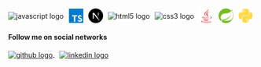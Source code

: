 <div style="display: inline_block"><br>
  <img align="center" width="30" alt="javascript logo" src="https://cdn.jsdelivr.net/gh/devicons/devicon/icons/javascript/javascript-plain.svg" /><img width="6"/>
  <img align="center" width="30" alt="typescript logo" src="https://github.com/devicons/devicon/blob/v2.16.0/icons/typescript/typescript-plain.svg" /><img width="6"/>
  <img align="center" width="30" alt="nextjs logo" src="https://github.com/devicons/devicon/blob/v2.16.0/icons/nextjs/nextjs-original.svg" /><img width="6"/>
  <img align="center" width="30" alt="html5 logo" src="https://cdn.jsdelivr.net/gh/devicons/devicon/icons/html5/html5-plain.svg" /><img width="6"/>
  <img align="center" width="30" alt="css3 logo" src="https://cdn.jsdelivr.net/gh/devicons/devicon/icons/css3/css3-plain.svg" /><img width="6"/>
  <img align="center" width="30" alt="java logo" src="https://github.com/devicons/devicon/blob/v2.16.0/icons/java/java-plain.svg" /><img width="6"/>
  <img align="center" width="30" alt="spring logo" src="https://github.com/devicons/devicon/blob/master/icons/spring/spring-original.svg" /><img width="6"/>
  <img align="center" width="30" alt="python logo" src="https://github.com/devicons/devicon/blob/v2.16.0/icons/python/python-plain.svg" /><img width="6"/>
</div>
  
#### Follow me on social networks
  
<div style="display: inline_block">
   <a href="https://github.com/devMarceloCimadon/">
    <img align="center" width="30" alt="github logo" src="https://deviconapi.vercel.app/github?color=FFFFFF" />
  </a>
  <img width="6"/>
  <a href="https://www.linkedin.com/in/marcelo-cimadon/">
    <img align="center" width="30" alt="linkedin logo" src="https://deviconapi.vercel.app/linkedin?color=0072B1" />
  </a>
</div>
